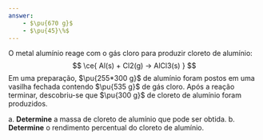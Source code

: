 ```yaml
---
answer:
    - $\pu{670 g}$
    - $\pu{45}\%$
---
```


O metal alumínio reage com o gás cloro para produzir cloreto de alumínio:
$$
    \ce{ Al(s) + Cl2(g) -> AlCl3(s) }
$$
Em uma preparação, $\pu{255*300 g}$ de alumínio foram postos em uma vasilha fechada contendo $\pu{535 g}$ de gás cloro. Após a reação terminar, descobriu-se que $\pu{300 g}$ de cloreto de alumínio foram produzidos.

a. **Determine** a massa de cloreto de alumínio que pode ser obtida.
b. **Determine** o rendimento percentual do cloreto de alumínio.
